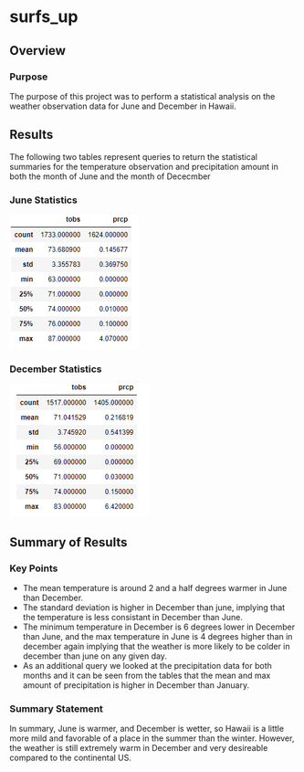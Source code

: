 # surfs_up

## Overview
### Purpose
The purpose of this project was to perform a statistical analysis on the weather observation data for June and December in Hawaii.

## Results
The following two tables represent queries to return the statistical summaries for the temperature observation and precipitation amount in both the month of June and the month of Dececmber

### June Statistics

<img src = 'Resources/June_stats.png'>

### December Statistics

<img src = 'Resources/December_stats.png'>

## Summary of Results
 ### Key Points
 - The mean temperature is around 2 and a half degrees warmer in June than December.
 - The standard deviation is higher in December than june, implying that the temperature is less consistant in December than June.
 - The minimum temperature in December is 6 degrees lower in December than June, and the max temperature in June is 4 degrees higher than in december again implying that the weather is more likely to be colder in december than june on any given day.
 - As an additional query we looked at the precipitation data for both months and it can be seen from the tables that the mean and max amount of precipitation is higher in December than January.

 ### Summary Statement
In summary, June is warmer, and December is wetter, so Hawaii is a little more mild and favorable of a place in the summer than the winter. However, the weather is still extremely warm in December and very desireable compared to the continental US.


